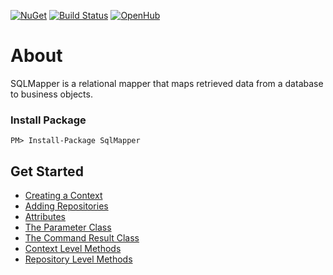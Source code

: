 [![NuGet](https://img.shields.io/nuget/v/SqlMapper.svg)](https://www.nuget.org/packages/SqlMapper/)
[![Build Status](https://travis-ci.org/AndrewFahmy/SqlMapper.svg?branch=master)](https://travis-ci.org/AndrewFahmy/SqlMapper)
[![OpenHub](https://www.openhub.net/p/SQL-Mapper/widgets/project_thin_badge?format=gif)](https://www.openhub.net/p/SQL-Mapper)

# About
SQLMapper is a relational mapper that maps retrieved data from a database to business objects.

### Install Package
```
PM> Install-Package SqlMapper
```

## Get Started
* [Creating a Context](https://github.com/AndrewFahmy/SqlMapper/tree/master/docs/context.md)
* [Adding Repositories](https://github.com/AndrewFahmy/SqlMapper/tree/master/docs/creating_repositories.md)
* [Attributes](https://github.com/AndrewFahmy/SqlMapper/blob/master/docs/mapping_attribute.md)
* [The Parameter Class](https://github.com/AndrewFahmy/SqlMapper/blob/master/docs/parameter.md)
* [The Command Result Class](https://github.com/AndrewFahmy/SqlMapper/blob/master/docs/command_result.md)
* [Context Level Methods](https://github.com/AndrewFahmy/SqlMapper/tree/master/docs/context_methods.md)
* [Repository Level Methods](https://github.com/AndrewFahmy/SqlMapper/tree/master/docs/repository_methods.md)
